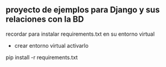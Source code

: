 ## proyecto de ejemplos para Django y sus relaciones con la BD  

recordar para instalar requirements.txt en su entorno virtual

* crear entorno virtual 
activarlo

pip install -r requirements.txt
